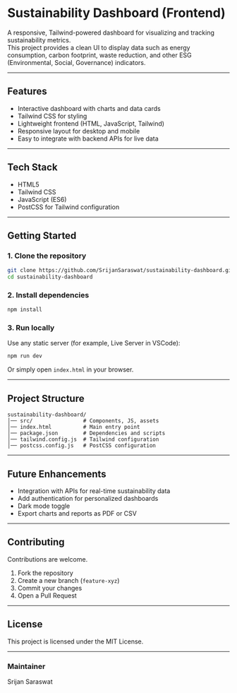 # Sustainability Dashboard (Frontend)

A responsive, Tailwind-powered dashboard for visualizing and tracking sustainability metrics.  
This project provides a clean UI to display data such as energy consumption, carbon footprint, waste reduction, and other ESG (Environmental, Social, Governance) indicators.

---

## Features
- Interactive dashboard with charts and data cards
- Tailwind CSS for styling
- Lightweight frontend (HTML, JavaScript, Tailwind)
- Responsive layout for desktop and mobile
- Easy to integrate with backend APIs for live data

---

## Tech Stack
- HTML5
- Tailwind CSS
- JavaScript (ES6)
- PostCSS for Tailwind configuration

---

## Getting Started

### 1. Clone the repository
```bash
git clone https://github.com/SrijanSaraswat/sustainability-dashboard.git
cd sustainability-dashboard
```

### 2. Install dependencies
```bash
npm install
```

### 3. Run locally
Use any static server (for example, Live Server in VSCode):
```bash
npm run dev
```
Or simply open `index.html` in your browser.

---

## Project Structure
```
sustainability-dashboard/
│── src/                # Components, JS, assets
│── index.html          # Main entry point
│── package.json        # Dependencies and scripts
│── tailwind.config.js  # Tailwind configuration
│── postcss.config.js   # PostCSS configuration
```

---

## Future Enhancements
- Integration with APIs for real-time sustainability data
- Add authentication for personalized dashboards
- Dark mode toggle
- Export charts and reports as PDF or CSV

---

## Contributing
Contributions are welcome.  
1. Fork the repository  
2. Create a new branch (`feature-xyz`)  
3. Commit your changes  
4. Open a Pull Request  

---

## License
This project is licensed under the MIT License.

---

### Maintainer
Srijan Saraswat  


